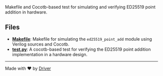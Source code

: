 <!--------------------------------------------------------------------------------->
<!-- IMPORTANT: This file is auto-generated by Driver (https://driver.ai). -------->
<!-- Manual edits may be overwritten on future commits. --------------------------->
<!--------------------------------------------------------------------------------->

Makefile and Cocotb-based test for simulating and verifying ED25519 point addition in hardware.


## Files
- **[Makefile](Makefile.md)**: Makefile for simulating the `ed25519_point_add` module using Verilog sources and Cocotb.
- **[test.py](test.py.md)**: A cocotb-based test for verifying the ED25519 point addition implementation in a hardware design.

---
Made with ❤️ by [Driver](https://www.driver.ai/)